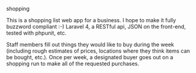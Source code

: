 shopping

This is a shopping list web app for a business. I hope to make it fully buzzword compliant :-) Laravel 4, a RESTful api, JSON on the front-end, tested with phpunit, etc. 

Staff members fill out things they would like to buy during the week (including rough estimates of prices, locations where they think items can be bought, etc.). Once per week, a designated buyer goes out on a shopping run to make all of the requested purchases.

